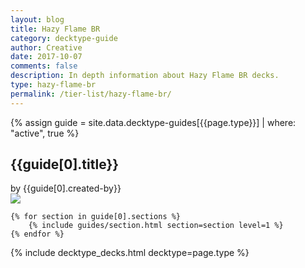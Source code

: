 ```yaml
---
layout: blog
title: Hazy Flame BR
category: decktype-guide
author: Creative
date: 2017-10-07
comments: false
description: In depth information about Hazy Flame BR decks.
type: hazy-flame-br
permalink: /tier-list/hazy-flame-br/
---
```


{% assign guide = site.data.decktype-guides[{{page.type}}] | where: "active", true %}

<div class="decktype-guide">
    <div class="header">
        <h2>{{guide[0].title}}</h2> by {{guide[0].created-by}}
    </div>
    <img class="splash" src="/img/card-splashes/{{guide[0].card-splash}}.png">
    
    {% for section in guide[0].sections %}
        {% include guides/section.html section=section level=1 %}
    {% endfor %}
</div>


{% include decktype_decks.html decktype=page.type %}